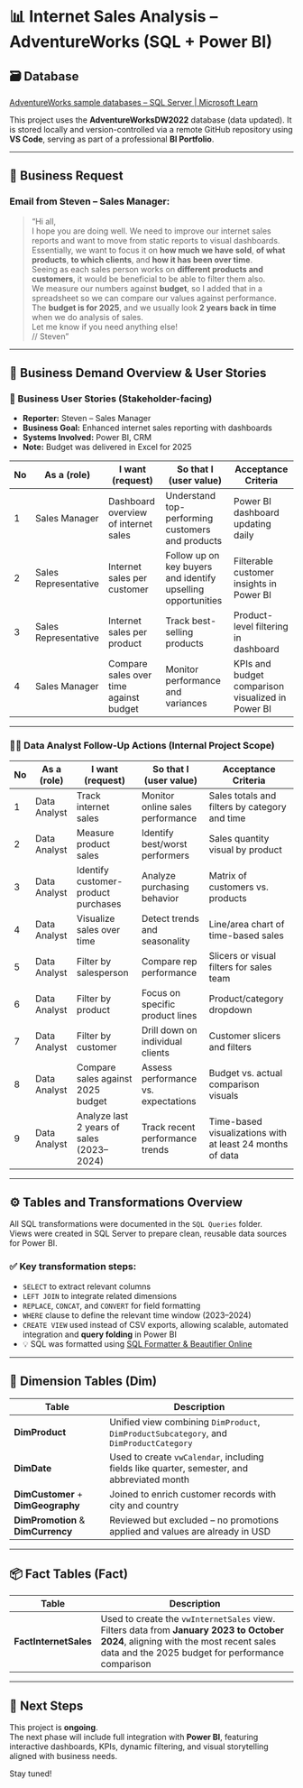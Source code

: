 # 📊 Internet Sales Analysis – AdventureWorks (SQL + Power BI)

## 🗃️ Database  
[AdventureWorks sample databases – SQL Server | Microsoft Learn]([https://learn.microsoft.com/en-us/sql/samples/wideworldimporters-sample-databases](https://learn.microsoft.com/en-us/sql/samples/adventureworks-install-configure?view=sql-server-ver16&tabs=ssms))

This project uses the **AdventureWorksDW2022** database (data updated). It is stored locally and version-controlled via a remote GitHub repository using **VS Code**, serving as part of a professional **BI Portfolio**.

---

## 🧩 Business Request

### Email from Steven – Sales Manager:

> “Hi all,  
> I hope you are doing well. We need to improve our internet sales reports and want to move from static reports to visual dashboards.  
> Essentially, we want to focus it on **how much we have sold**, **of what products**, **to which clients**, and **how it has been over time**.  
> Seeing as each sales person works on **different products and customers**, it would be beneficial to be able to filter them also.  
> We measure our numbers against **budget**, so I added that in a spreadsheet so we can compare our values against performance.  
> The **budget is for 2025**, and we usually look **2 years back in time** when we do analysis of sales.  
> Let me know if you need anything else!  
> // Steven”

---

## 📌 Business Demand Overview & User Stories

### 👤 Business User Stories (Stakeholder-facing)

- **Reporter:** Steven – Sales Manager  
- **Business Goal:** Enhanced internet sales reporting with dashboards  
- **Systems Involved:** Power BI, CRM  
- **Note:** Budget was delivered in Excel for 2025

| No | As a (role)          | I want (request)                                | So that I (user value)                                        | Acceptance Criteria                                     |
|----|----------------------|--------------------------------------------------|----------------------------------------------------------------|----------------------------------------------------------|
| 1  | Sales Manager        | Dashboard overview of internet sales            | Understand top-performing customers and products               | Power BI dashboard updating daily                       |
| 2  | Sales Representative | Internet sales per customer                     | Follow up on key buyers and identify upselling opportunities    | Filterable customer insights in Power BI                |
| 3  | Sales Representative | Internet sales per product                      | Track best-selling products                                    | Product-level filtering in dashboard                    |
| 4  | Sales Manager        | Compare sales over time against budget          | Monitor performance and variances                              | KPIs and budget comparison visualized in Power BI       |

---

### 👨‍💻 Data Analyst Follow-Up Actions (Internal Project Scope)

| No | As a (role)       | I want (request)                              | So that I (user value)                                       | Acceptance Criteria                                             |
|----|-------------------|-----------------------------------------------|---------------------------------------------------------------|----------------------------------------------------------------|
| 1  | Data Analyst      | Track internet sales                          | Monitor online sales performance                              | Sales totals and filters by category and time                 |
| 2  | Data Analyst      | Measure product sales                         | Identify best/worst performers                                | Sales quantity visual by product                              |
| 3  | Data Analyst      | Identify customer-product purchases           | Analyze purchasing behavior                                   | Matrix of customers vs. products                              |
| 4  | Data Analyst      | Visualize sales over time                     | Detect trends and seasonality                                 | Line/area chart of time-based sales                           |
| 5  | Data Analyst      | Filter by salesperson                         | Compare rep performance                                       | Slicers or visual filters for sales team                      |
| 6  | Data Analyst      | Filter by product                             | Focus on specific product lines                               | Product/category dropdown                                     |
| 7  | Data Analyst      | Filter by customer                            | Drill down on individual clients                              | Customer slicers and filters                                  |
| 8  | Data Analyst      | Compare sales against 2025 budget             | Assess performance vs. expectations                           | Budget vs. actual comparison visuals                          |
| 9  | Data Analyst      | Analyze last 2 years of sales (2023–2024)     | Track recent performance trends                               | Time-based visualizations with at least 24 months of data     |

---

## ⚙️ Tables and Transformations Overview

All SQL transformations were documented in the `SQL Queries` folder.  
Views were created in SQL Server to prepare clean, reusable data sources for Power BI.

### ✅ Key transformation steps:

- `SELECT` to extract relevant columns  
- `LEFT JOIN` to integrate related dimensions  
- `REPLACE`, `CONCAT`, and `CONVERT` for field formatting  
- `WHERE` clause to define the relevant time window (2023–2024)  
- `CREATE VIEW` used instead of CSV exports, allowing scalable, automated integration and **query folding** in Power BI  
- 💡 SQL was formatted using [SQL Formatter & Beautifier Online](https://codebeautify.org/sqlformatter)

---

## 🧱 Dimension Tables (Dim)

| Table          | Description |
|----------------|-------------|
| **DimProduct** | Unified view combining `DimProduct`, `DimProductSubcategory`, and `DimProductCategory` |
| **DimDate**    | Used to create `vwCalendar`, including fields like quarter, semester, and abbreviated month |
| **DimCustomer** + **DimGeography** | Joined to enrich customer records with city and country |
| **DimPromotion** & **DimCurrency** | Reviewed but excluded – no promotions applied and values are already in USD |

---

## 📦 Fact Tables (Fact)

| Table            | Description |
|------------------|-------------|
| **FactInternetSales** | Used to create the `vwInternetSales` view. Filters data from **January 2023 to October 2024**, aligning with the most recent sales data and the 2025 budget for performance comparison |

---

## 🚧 Next Steps

This project is **ongoing**.  
The next phase will include full integration with **Power BI**, featuring interactive dashboards, KPIs, dynamic filtering, and visual storytelling aligned with business needs.

Stay tuned!
